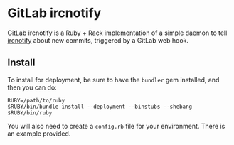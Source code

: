 # GitLab ircnotify

GitLab ircnotify is a Ruby + Rack implementation of a simple daemon to tell [ircnotify](https://github.com/DavisMakerspace/ircnotify) about new commits, triggered by a GitLab web hook.

## Install

To install for deployment, be sure to have the `bundler` gem installed, and then you can do:

    RUBY=/path/to/ruby
    $RUBY/bin/bundle install --deployment --binstubs --shebang $RUBY/bin/ruby

You will also need to create a `config.rb` file for your environment.  There is an example provided.
